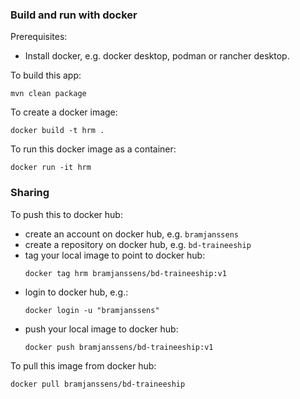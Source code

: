 ### Build and run with docker
Prerequisites:
- Install docker, e.g. docker desktop, podman or rancher desktop.

To build this app: 
```
mvn clean package
``` 

To create a docker image:
```
docker build -t hrm .
```

To run this docker image as a container:
```
docker run -it hrm
```

### Sharing

To push this to docker hub:
- create an account on docker hub, e.g. `bramjanssens`
- create a repository on docker hub, e.g. `bd-traineeship` 
- tag your local image to point to docker hub:
  ```
  docker tag hrm bramjanssens/bd-traineeship:v1
  ```
- login to docker hub, e.g.:
  ```
  docker login -u "bramjanssens"
  ```
- push your local image to docker hub:
  ```
  docker push bramjanssens/bd-traineeship:v1
  ```

To pull this image from docker hub:
```
docker pull bramjanssens/bd-traineeship 
```

